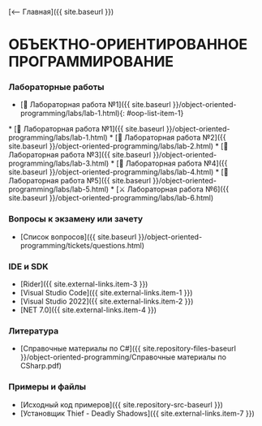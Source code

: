 [⟵ Главная]({{ site.baseurl }})

# **ОБЪЕКТНО-ОРИЕНТИРОВАННОЕ ПРОГРАММИРОВАНИЕ**

### **Лабораторные работы**

* [🍄 Лабораторная работа №1]({{ site.baseurl }}/object-oriented-programming/labs/lab-1.html){: #oop-list-item-1}

<div id="custom-list-labs" markdown="1">
* [🍄 Лабораторная работа №1]({{ site.baseurl }}/object-oriented-programming/labs/lab-1.html)
* [🍄 Лабораторная работа №2]({{ site.baseurl }}/object-oriented-programming/labs/lab-2.html)
* [🍄 Лабораторная работа №3]({{ site.baseurl }}/object-oriented-programming/labs/lab-3.html)
* [🍄 Лабораторная работа №4]({{ site.baseurl }}/object-oriented-programming/labs/lab-4.html)
* [🍄 Лабораторная работа №5]({{ site.baseurl }}/object-oriented-programming/labs/lab-5.html)
* [⚔️ Лабораторная работа №6]({{ site.baseurl }}/object-oriented-programming/labs/lab-6.html)
</div>

### **Вопросы к экзамену или зачету**
* [Список вопросов]({{ site.baseurl }}/object-oriented-programming/tickets/questions.html)

### **IDE и SDK**
* [Rider]({{ site.external-links.item-3 }})
* [Visual Studio Code]({{ site.external-links.item-1 }})
* [Visual Studio 2022]({{ site.external-links.item-2 }})
* [NET 7.0]({{ site.external-links.item-4 }})

### **Литература**
* [Справочные материалы по C#]({{ site.repository-files-baseurl }}/object-oriented-programming/Справочные материалы по CSharp.pdf)

### **Примеры и файлы**
* [Исходный код примеров]({{ site.repository-src-baseurl }})
* [Установщик Thief - Deadly Shadows]({{ site.external-links.item-7 }})
